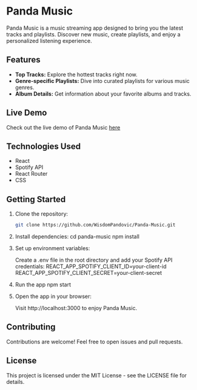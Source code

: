 # Panda Music

Panda Music is a music streaming app designed to bring you the latest tracks and playlists. Discover new music, create playlists, and enjoy a personalized listening experience.

## Features

- **Top Tracks:** Explore the hottest tracks right now.
- **Genre-specific Playlists:** Dive into curated playlists for various music genres.
- **Album Details:** Get information about your favorite albums and tracks.

## Live Demo

Check out the live demo of Panda Music [here](https://panda-music.vercel.app/) 

## Technologies Used

- React
- Spotify API
- React Router
- CSS

## Getting Started

1. Clone the repository:

   ```bash
   git clone https://github.com/WisdomPandovic/Panda-Music.git

2. Install dependencies:
   cd panda-music
   npm install

3. Set up environment variables:

   Create a .env file in the root directory and add your Spotify API credentials:
   REACT_APP_SPOTIFY_CLIENT_ID=your-client-id
   REACT_APP_SPOTIFY_CLIENT_SECRET=your-client-secret

4. Run the app
   npm start

5. Open the app in your browser:

   Visit http://localhost:3000 to enjoy Panda Music.

## Contributing
Contributions are welcome! Feel free to open issues and pull requests.

## License
This project is licensed under the MIT License - see the LICENSE file for details.


